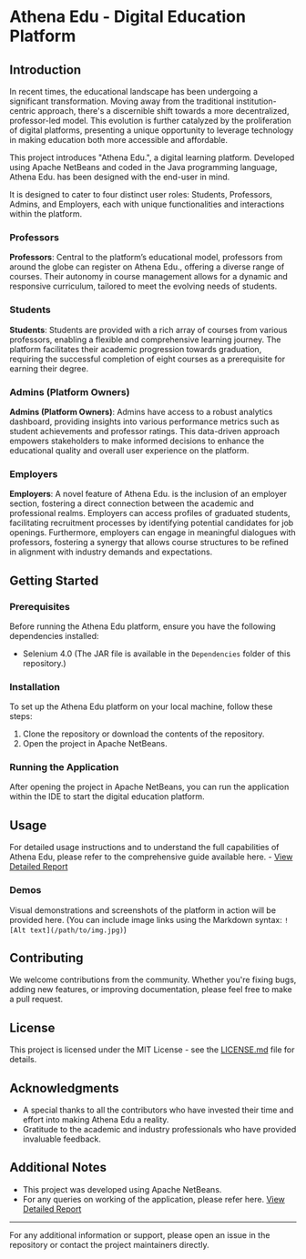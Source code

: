 # Athena Edu - Digital Education Platform

## Introduction
In recent times, the educational landscape has been undergoing a significant transformation. Moving away from the traditional institution-centric approach, there's a discernible shift towards a more decentralized, professor-led model. This evolution is further catalyzed by the proliferation of digital platforms, presenting a unique opportunity to leverage technology in making education both more accessible and affordable.

This project introduces "Athena Edu.", a digital learning platform. Developed using Apache NetBeans and coded in the Java programming language, Athena Edu. has been designed with the end-user in mind. 

It is designed to cater to four distinct user roles: Students, Professors, Admins, and Employers, each with unique functionalities and interactions within the platform.

### Professors
**Professors**: Central to the platform’s educational model, professors from around the globe can register on Athena Edu., offering a diverse range of courses. Their autonomy in course management allows for a dynamic and responsive curriculum, tailored to meet the evolving needs of students.

### Students
**Students**: Students are provided with a rich array of courses from various professors, enabling a flexible and comprehensive learning journey. The platform facilitates their academic progression towards graduation, requiring the successful completion of eight courses as a prerequisite for earning their degree.

### Admins (Platform Owners)
**Admins (Platform Owners)**: Admins have access to a robust analytics dashboard, providing insights into various performance metrics such as student achievements and professor ratings. This data-driven approach empowers stakeholders to make informed decisions to enhance the educational quality and overall user experience on the platform.

### Employers
**Employers**: A novel feature of Athena Edu. is the inclusion of an employer section, fostering a direct connection between the academic and professional realms. Employers can access profiles of graduated students, facilitating recruitment processes by identifying potential candidates for job openings. Furthermore, employers can engage in meaningful dialogues with professors, fostering a synergy that allows course structures to be refined in alignment with industry demands and expectations.

## Getting Started

### Prerequisites
Before running the Athena Edu platform, ensure you have the following dependencies installed:
- Selenium 4.0 (The JAR file is available in the `Dependencies` folder of this repository.)

### Installation
To set up the Athena Edu platform on your local machine, follow these steps:
1. Clone the repository or download the contents of the repository.
2. Open the project in Apache NetBeans.

### Running the Application
After opening the project in Apache NetBeans, you can run the application within the IDE to start the digital education platform.

## Usage
For detailed usage instructions and to understand the full capabilities of Athena Edu, please refer to the comprehensive guide available here. - [View Detailed Report](Athena%20Edu.pdf)

### Demos
Visual demonstrations and screenshots of the platform in action will be provided here. (You can include image links using the Markdown syntax: `![Alt text](/path/to/img.jpg)`)

## Contributing
We welcome contributions from the community. Whether you're fixing bugs, adding new features, or improving documentation, please feel free to make a pull request.

## License
This project is licensed under the MIT License - see the [LICENSE.md](LICENSE) file for details.

## Acknowledgments
- A special thanks to all the contributors who have invested their time and effort into making Athena Edu a reality.
- Gratitude to the academic and industry professionals who have provided invaluable feedback.

## Additional Notes
- This project was developed using Apache NetBeans.
- For any queries on working of the application, please refer here. [View Detailed Report](Athena%20Edu.pdf)

---

For any additional information or support, please open an issue in the repository or contact the project maintainers directly.
